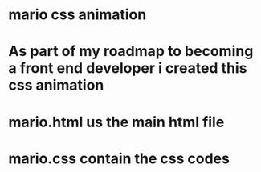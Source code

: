 # mario css animation
# As part of my roadmap to becoming a front end developer i created this css animation 

# mario.html us the main html file
# mario.css contain the css codes
# 
